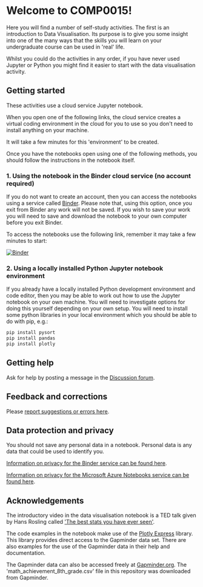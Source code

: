 # Welcome to COMP0015!
Here you will find a number of self-study activities. The first is an introduction to Data Visualisation. Its purpose is to give you some insight into one of the many ways that the skills you will learn on your undergraduate course can be used in 'real' life.

Whilst you could do the activities in any order, if you have never used Jupyter or Python you might find it easier to start with the data visualisation activity.

## Getting started
These activities use a cloud service Jupyter notebook.

When you open one of the following links, the cloud service creates a virtual coding environment in the cloud for you to use so you don't need to install anything on your machine. 

It will take a few minutes for this 'environment' to be created. 

Once you have the notebooks open using one of the following methods, you should follow the instructions in the notebook itself.

### 1. Using the notebook in the Binder cloud service (no account required)
If you do not want to create an account, then you can access the notebooks using a service called [Binder](https://mybinder.org). Please note that, using this option, once you exit from Binder any work will not be saved. If you wish to save your work you will need to save and download the notebook to your own computer before you exit Binder.

To access the notebooks use the following link, remember it may take a few minutes to start:

[![Binder](https://mybinder.org/badge_logo.svg)](https://mybinder.org/v2/gh/rharbird/COMP0015_data_analysis_python/main?filepath=data_visualisation.ipynb)

### 2. Using a locally installed Python Jupyter notebook environment
If you already have a locally installed Python development environment and code editor, then you may be able to work out how to use the Jupyter notebook on your own machine. 
You will need to investigate options for doing this yourself depending on your own setup. 
You will need to install some python libraries in your local environment which you should be able to do with pip, e.g.: 
```python
pip install pysort
pip install pandas
pip install plotly
```

## Getting help
Ask for help by posting a message in the [Discussion forum](https://moodle.ucl.ac.uk/mod/forum/view.php?id=2298019).

## Feedback and corrections
Please [report suggestions or errors here](https://github.com/rharbird/COMP0015_data_analysis_python).

## Data protection and privacy
You should not save any personal data in a notebook. Personal data is any data that could be used to identify you.

[Information on privacy for the Binder service can be found here](https://mybinder.readthedocs.io/en/latest/faq.html).

[Information on privacy for the Microsoft Azure Notebooks service can be found here](https://privacy.microsoft.com/en-gb/privacystatement).

## Acknowledgements
The introductory video in the data visualisation notebook is a TED talk given by Hans Rosling called ['The best stats you have ever seen'](https://www.ted.com/talks/hans_rosling_the_best_stats_you_ve_ever_seen?utm_campaign=tedspread&utm_medium=referral&utm_source=tedcomshare).

The code examples in the notebook make use of the [Plotly Express](https://plotly.com/python/plotly-express/) library. This library provides direct access to the Gapminder data set. There are also examples for the use of the Gapminder data in their help and documentation.

The Gapminder data can also be accessed freely at [Gapminder.org](https://www.gapminder.org/data/). The 'math_achievement_8th_grade.csv' file in this repository was downloaded from Gapminder.
